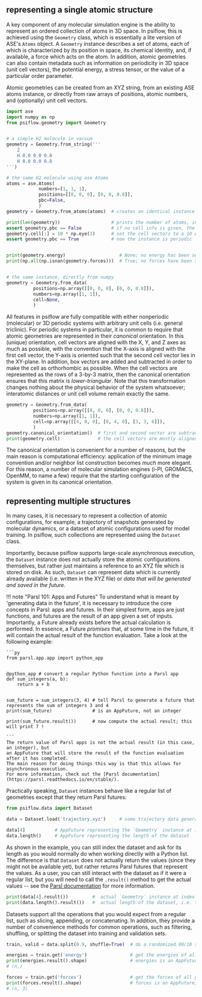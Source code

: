 ## representing a single atomic structure

A key component of any molecular simulation engine is the ability to represent an ordered collection of atoms in 3D space.
In psiflow, this is achieved using the `Geometry` class, which is essentially a lite
version of ASE's `Atoms` object.
A `Geometry` instance describes a set of atoms, each of which is characterized by its position in space, its chemical identity, and, if available, a force which acts on the atom.
In addition, atomic geometries can also contain metadata such as information on periodicity in 3D space (unit cell vectors), the potential energy, a stress tensor, or the value of a particular order parameter.

Atomic geometries can be created from an XYZ string, from an existing ASE atoms instance, or directly from raw arrays of positions, atomic numbers, and (optionally) unit cell vectors.
```py
import ase
import numpy as np
from psiflow.geometry import Geometry


# a simple H2 molecule in vacuum
geometry = Geometry.from_string('''
    2
    H 0.0 0.0 0.0
    H 0.0 0.0 0.8
''')

# the same H2 molecule using ase Atoms
atoms = ase.Atoms(
            numbers=[1, 1, 1],
            positions=[[0, 0, 0], [0, 0, 0.8]],
            pbc=False,
            )
geometry = Geometry.from_atoms(atoms)  # creates an identical instance

print(len(geometry))                   # prints the number of atoms, in this case 2
assert geometry.pbc == False           # if no cell info is given, the instance is assumed to be non-periodic
geometry.cell[:] = 10 * np.eye(3)      # set the cell vectors to a 10 A x 10 A x 10 A cube
assert geometry.pbc == True            # now the instance is periodic


print(geometry.energy)                    # None; no energy has been set
print(np.all(np.isnan(geometry.forces)))  # True; no forces have been set


# the same instance, directly from numpy
geometry = Geometry.from_data(
          positions=np.array([[0, 0, 0], [0, 0, 0.8]]),
          numbers=np.array([1, 1]),
          cell=None,
          )

```

All features in psiflow are fully compatible with either nonperiodic (molecular) or 3D periodic systems with arbitrary unit cells (i.e. general triclinic).
For periodic systems in particular, it is common to require that atomic geometries are represented in their *canonical* orientation.
In this (unique) orientation, cell vectors are aligned with the X, Y, and Z axes as much as possible, with the convention that the X-axis is aligned with the first cell vector, the Y-axis is oriented such that the second cell vector lies in the XY-plane.
In addition, box vectors are added and subtracted in order to make the cell as orthorhombic as possible.
When the cell vectors are represented as the rows of a 3-by-3 matrix, then the canonical orientation ensures
that this matrix is _lower-triangular_.
Note that this transformation changes nothing about the physical behavior of the system
whatsoever; interatomic distances or unit cell volume remain exactly the same.

```py
geometry = Geometry.from_data(
          positions=np.array([[0, 0, 0], [0, 0, 0.8]]),
          numbers=np.array([1, 1]),
          cell=np.array([[4, 0, 0], [0, 4, 0], [3, 3, 6]]),
          )
geometry.canonical_orientation()  # first and second vector are subtracted from the third
print(geometry.cell)              # the cell vectors are mostly aligned with the axes
```
The canonical orientation is convenient for a number of reasons, but the main reason is
computational efficiency: application of the minimum image convention and/or neighbor list
construction becomes *much* more elegant. For this reason, a number of molecular
simulation engines (i-PI, GROMACS, OpenMM, to name a few) require that the starting
configuration of the system is given in its canonical orientation.


## representing multiple structures

In many cases, it is necessary to represent a collection of atomic configurations, for example, a trajectory of snapshots generated by molecular dynamics, or a dataset of atomic configurations used for model training.
In psiflow, such collections are represented using the `Dataset` class.

Importantly, because psiflow supports large-scale asynchronous execution, the `Dataset` instance does not actually store the atomic configurations themselves, but rather just maintains a reference to an XYZ file which is stored on disk.
As such, `Dataset` can represent data which is currently already available (i.e. written in the XYZ file) or *data that will be generated and saved in the future*.

!!! note "Parsl 101: Apps and Futures"
    To understand what is meant by 'generating data in the future', it is necessary
    to introduce the core concepts in Parsl: apps and futures. In their simplest
    form, apps are just functions, and futures are the result of an app given
    a set of inputs. Importantly, a Future already exists before the actual calculation
    is performed. In essence, a Future _promises_ that, at some time in the future, it will
    contain the actual result of the function evaluation. Take a look at the following
    example:

    ```py
    from parsl.app.app import python_app


    @python_app # convert a regular Python function into a Parsl app
    def sum_integers(a, b):
        return a + b


    sum_future = sum_integers(3, 4) # tell Parsl to generate a future that represents the sum of integers 3 and 4
    print(sum_future)               # is an AppFuture, not an integer

    print(sum_future.result())      # now compute the actual result; this will print 7 !

    ```
    The return value of Parsl apps is not the actual result (in this case, an integer), but
    an AppFuture that will store the result of the function evaluation after it has completed.
    The main reason for doing things this way is that this allows for asynchronous execution.
    For more information, check out the [Parsl documentation](https://parsl.readthedocs.io/en/stable/).

Practically speaking, `Dataset` instances behave like a regular list of geometries except that they return Parsl futures:

```py
from psiflow.data import Dataset

data = Dataset.load('trajectory.xyz')     # some trajectory data generated before

data[4]           # AppFuture representing the `Geometry` instance at index 4
data.length()     # AppFuture representing the length of the dataset

```
As shown in the example, you can still index the dataset and ask for its length as you would normally do when working directly with a Python list.
The difference is that `Dataset` does not actually return the values (since they might not be available yet), but rather returns Parsl futures that represent the values.
As a user, you can still interact with the dataset as if it were a regular list, but you will need to call the `.result()` method to get the actual values -- see the [Parsl documentation](https://parsl.readthedocs.io/en/stable/) for more information.

```py
print(data[4].result())         #  actual `Geometry` instance at index 4
print(data.length().result())   #  actual length of the dataset, i.e. the number of states in `train.xyz`
```

Datasets support all the operations that you would expect from a regular list, such as slicing, appending, or concatenating. In addition, they provide a number of convenience methods for common operations, such as filtering, shuffling, or splitting the dataset into training and validation sets.
```py
train, valid = data.split(0.9, shuffle=True)  # do a randomized 90/10 split

energies = train.get('energy')                # get the energies of all geometries in the training set
print(energies.result().shape)                # energies is an AppFuture, so we need to call .result()
# (n,)

forces = train.get('forces')                  # get the forces of all geometries in the training set
print(forces.result().shape)                  # forces is an AppFuture, so we need to call .result()
# (n, 3)
```
